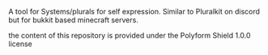 A tool for Systems/plurals for self expression. Similar to Pluralkit on discord but for bukkit based minecraft servers.



the content of this repository is provided under the Polyform Shield 1.0.0 license
